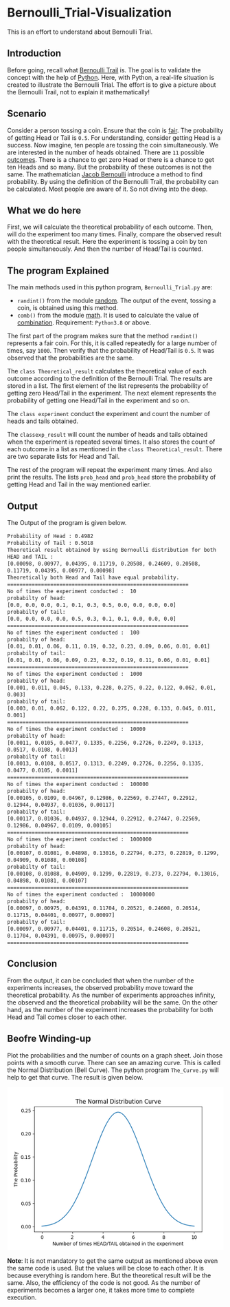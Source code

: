 # Bernoulli_Trial-Visualization
This is an effort to understand about Bernoulli Trial.

## Introduction
Before going, recall what [Bernoulli Trail](https://en.wikipedia.org/wiki/Bernoulli_trial) is. The goal is to validate the concept with the help of [Python](https://www.python.org/about/). Here, with Python, a real-life situation is created to illustrate the Bernoulli Trial. The effort is to give a picture about the Bernoulli Trail, not to explain it mathematically! 
## Scenario
Consider a person tossing a coin. Ensure that the coin is [fair](https://en.wikipedia.org/wiki/Fair_coin). The probability of getting Head or Tail is `0.5`. For understanding, consider getting Head is a success.  Now imagine, ten people are tossing the coin simultaneously. We are interested in the number of heads obtained. There are `11` possible [outcomes](https://en.wikipedia.org/wiki/Outcome_(probability)). There is a chance to get zero Head or there is a chance to get ten Heads and so many. But the probability of these outcomes is not the same. The mathematician [Jacob Bernoulli](https://en.wikipedia.org/wiki/Jacob_Bernoulli) introduce a method to find probability. By using the definition of the Bernoulli Trail, the probability can be calculated. Most people are aware of it. So not diving into the deep.

## What we do here
First, we will calculate the theoretical probability of each outcome. Then, will do the experiment too many times. Finally, compare the observed result with the theoretical result. Here the experiment is tossing a coin by ten people simultaneously. And then the number of Head/Tail is counted.

## The program Explained
The main methods used in this python program, `Bernoulli_Trial.py` are:
- ```randint()``` from the module [random](https://docs.python.org/3/library/random.html). The output of the event, tossing a coin, is obtained using this method.
- ```comb()``` from the module [math](https://docs.python.org/3/library/math.html). It is used to calculate the value of  [combination](https://en.wikipedia.org/wiki/Combination). Requirement: `Python3.8` or above.

The first part of the program makes sure that the method `randint()` represents a fair coin. For this, it is called repeatedly for a large number of times, say `1000`. Then verify that the probability of Head/Tail is `0.5`. It was observed that the probabilities are the same.

The `class Theoretical_result` calculates the theoretical value of each outcome according to the definition of the Bernoulli Trial. The results are stored in a list. The first element of the list represents the probability of getting zero Head/Tail in the experiment. The next element represents the probability of getting one Head/Tail in the experiment and so on.

The `class experiment` conduct the experiment and count the number of heads and tails obtained.

The `classexp_result` will count the number of heads and tails obtained when the experiment is repeated several times. It also stores the count of each outcome in a list as mentioned in the `class Theoretical_result`. There are two separate lists for Head and Tail.

The rest of the program will repeat the experiment many times. And also print the results. The lists `prob_head` and `prob_head` store the probability of getting Head and Tail in the way mentioned earlier.

## Output
The Output of the program is given below.
```
Probability of Head : 0.4982
Probability of Tail : 0.5018
Theoretical result obtained by using Bernoulli distribution for both HEAD and TAIL :
[0.00098, 0.00977, 0.04395, 0.11719, 0.20508, 0.24609, 0.20508, 0.11719, 0.04395, 0.00977, 0.00098]
Theoretically both Head and Tail have equal probability.
===========================================================
No of times the experiment conducted :  10
probabilty of head:
[0.0, 0.0, 0.0, 0.1, 0.1, 0.3, 0.5, 0.0, 0.0, 0.0, 0.0]
probabilty of tail:
[0.0, 0.0, 0.0, 0.0, 0.5, 0.3, 0.1, 0.1, 0.0, 0.0, 0.0]
===========================================================
No of times the experiment conducted :  100
probabilty of head:
[0.01, 0.01, 0.06, 0.11, 0.19, 0.32, 0.23, 0.09, 0.06, 0.01, 0.01]
probabilty of tail:
[0.01, 0.01, 0.06, 0.09, 0.23, 0.32, 0.19, 0.11, 0.06, 0.01, 0.01]
===========================================================
No of times the experiment conducted :  1000
probabilty of head:
[0.001, 0.011, 0.045, 0.133, 0.228, 0.275, 0.22, 0.122, 0.062, 0.01, 0.003]
probabilty of tail:
[0.003, 0.01, 0.062, 0.122, 0.22, 0.275, 0.228, 0.133, 0.045, 0.011, 0.001]
===========================================================
No of times the experiment conducted :  10000
probabilty of head:
[0.0011, 0.0105, 0.0477, 0.1335, 0.2256, 0.2726, 0.2249, 0.1313, 0.0517, 0.0108, 0.0013]
probabilty of tail:
[0.0013, 0.0108, 0.0517, 0.1313, 0.2249, 0.2726, 0.2256, 0.1335, 0.0477, 0.0105, 0.0011]
===========================================================
No of times the experiment conducted :  100000
probabilty of head:
[0.00105, 0.0109, 0.04967, 0.12986, 0.22569, 0.27447, 0.22912, 0.12944, 0.04937, 0.01036, 0.00117]
probabilty of tail:
[0.00117, 0.01036, 0.04937, 0.12944, 0.22912, 0.27447, 0.22569, 0.12986, 0.04967, 0.0109, 0.00105]
===========================================================
No of times the experiment conducted :  1000000
probabilty of head:
[0.00107, 0.01081, 0.04898, 0.13016, 0.22794, 0.273, 0.22819, 0.1299, 0.04909, 0.01088, 0.00108]
probabilty of tail:
[0.00108, 0.01088, 0.04909, 0.1299, 0.22819, 0.273, 0.22794, 0.13016, 0.04898, 0.01081, 0.00107]
===========================================================
No of times the experiment conducted :  10000000
probabilty of head:
[0.00097, 0.00975, 0.04391, 0.11704, 0.20521, 0.24608, 0.20514, 0.11715, 0.04401, 0.00977, 0.00097]
probabilty of tail:
[0.00097, 0.00977, 0.04401, 0.11715, 0.20514, 0.24608, 0.20521, 0.11704, 0.04391, 0.00975, 0.00097]
===========================================================
```
## Conclusion

From the output, it can be concluded that when the number of the experiments increases, the observed probability move toward the theoretical probability. As the number of experiments approaches infinity, the observed and the theoretical probability will be the same. On the other hand, as the number of the experiment increases the probability for both Head and Tail comes closer to each other.

## Beofre Winding-up
Plot the probabilities and the number of counts on a graph sheet. Join those points with a smooth curve. There can see an amazing curve. This is called the Normal Distribution (Bell Curve).
The python program `The_Curve.py` will help to get that curve. The result is given below.

![abc](https://github.com/EdisonTT/Bernoulli_Trial-Visualization/blob/main/curve.png)

**Note**: It is not mandatory to get the same output as mentioned above even the same code is used. But the values will be close to each other. It is because everything is random here. But the theoretical result will be the same. Also, the efficiency of the code is not good. As the number of experiments becomes a larger one, it takes more time to complete execution.
